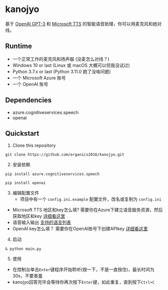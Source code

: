 # kanojyo

基于 [OpenAI GPT-3](https://beta.openai.com/docs/models) 和 [Microsoft TTS](https://azure.microsoft.com/zh-cn/products/cognitive-services/text-to-speech/#features) 的智能语音助理，你可以用麦克风和她对线。

## Runtime

- 一个正常工作的麦克风和扬声器 (没麦怎么对线？)
- Windows 10 or last (Linux 或 macOS 大概可以但我没试过)
- Python 3.7.x or last (Python 3.11.0 跑了没啥问题)
- 一个 Microsoft Azure 账号
- 一个 OpenAI 账号

## Dependencies

- azure.cognitiveservices.speech
- openai


## Quickstart

1. Clone this repository
```
git clone https://github.com/organics2016/kanojyo.git
```

2. 安装依赖
```
pip install azure.cognitiveservices.speech
```
```
pip install openai
```

3. 编辑配置文件
    - 项目中有一个 `config.ini.example` 配置文件，改名或复制为 `config.ini`
  - Microsoft TTS 地区和key怎么填? 需要你在Azure下建立语音服务资源，然后获取地区和key [详细看这里](https://learn.microsoft.com/en-us/azure/cognitive-services/speech-service/get-started-speech-to-text?tabs=windows%2Cterminal&pivots=programming-language-python#prerequisites)
  - 语音输入输出 [支持的语言列表](https://learn.microsoft.com/en-us/azure/cognitive-services/speech-service/language-support?tabs=stt-tts#supported-languages)
  - OpenAI key怎么填？ 需要你在OpenAI账号下创建APIkey [详细看这里](https://beta.openai.com/docs/quickstart/add-your-api-key)


4. 启动
```
& python main.py
```

5. 使用
  - 在控制台单击`Enter`键程序开始聆听(按一下，不是一直按住)，最长时间为30s，不要害羞
  - kanojyo回答完毕会等待你再次按下`Enter`键，如此重复，直到按下`Ctrl+C`


